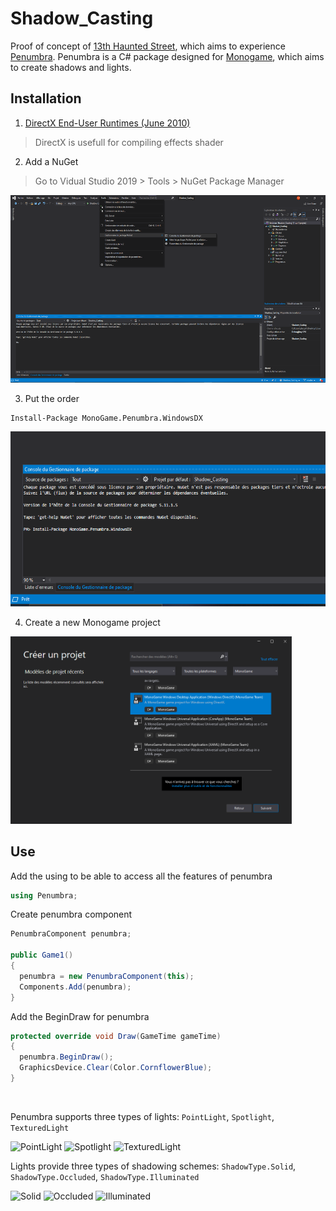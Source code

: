 # Shadow_Casting
Proof of concept of [13th Haunted Street](https://github.com/AlecInfo/13th_Haunted_Street), which aims to experience [Penumbra](https://github.com/discosultan/penumbra). Penumbra is a C# package designed for [Monogame](https://www.monogame.net/), which aims to create shadows and lights.

## Installation

1. [DirectX End-User Runtimes (June 2010)](https://www.microsoft.com/en-us/download/details.aspx?id=8109)
> DirectX is usefull for compiling effects shader

2. Add a NuGet
> Go to Vidual Studio 2019 > Tools > NuGet Package Manager
> <br>
<p>
  <img src="/Documentation/InstallNuGet.png" alt="NuGet" Height="300">
</p>

3. Put the order

```shell
Install-Package MonoGame.Penumbra.WindowsDX
```
<p>
  <img src="/Documentation/InstallPackage.png" alt="Install Package" Height="280">
</p>

4. Create a new Monogame project

<p>
  <img src="/Documentation/CreateProjectMonogame.png" alt="Create monogame project" Height="300">
</p>

## Use

Add the using to be able to access all the features of penumbra
```cs
using Penumbra;
``` 

Create penumbra component
```cs
PenumbraComponent penumbra;

public Game1()
{
  penumbra = new PenumbraComponent(this);
  Components.Add(penumbra);
}
```

Add the BeginDraw for penumbra
```cs
protected override void Draw(GameTime gameTime)
{
  penumbra.BeginDraw();
  GraphicsDevice.Clear(Color.CornflowerBlue);
}
```
<br>

Penumbra supports three types of lights: `PointLight`, `Spotlight`, `TexturedLight`

![PointLight](https://github.com/discosultan/penumbra/raw/master/Documentation/PointLight.png)
![Spotlight](https://github.com/discosultan/penumbra/raw/master/Documentation/Spotlight.png)
![TexturedLight](https://github.com/discosultan/penumbra/blob/master/Documentation/TexturedLight.png)

Lights provide three types of shadowing schemes: `ShadowType.Solid`, `ShadowType.Occluded`, `ShadowType.Illuminated`

![Solid](https://github.com/discosultan/penumbra/blob/master/Documentation/Solid.png)
![Occluded](https://github.com/discosultan/penumbra/raw/master/Documentation/Occluded.png)
![Illuminated](https://github.com/discosultan/penumbra/raw/master/Documentation/Illuminated.png)
